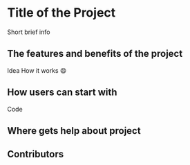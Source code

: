# Title of the Project #   

Short  brief info

## The features and benefits of the project ##
 Idea
 How it works :smile:
## How users can start with ##
 Code
## Where gets help about project

## Contributors ##
